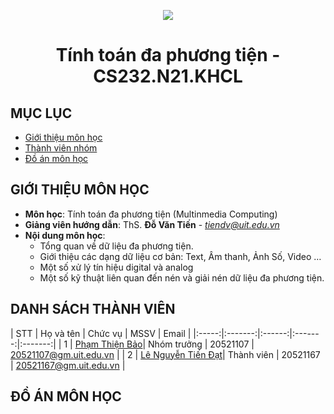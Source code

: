 <p align="center">
   <a href="https://www.uit.edu.vn/">
      <img src="https://i.imgur.com/WmMnSRt.png" border="none">
   </a>
</p>
<h1 align="center">
    Tính toán đa phương tiện - CS232.N21.KHCL
</h1>

## MỤC LỤC
* [Giới thiệu môn học](#gioithieumonhoc)
* [Thành viên nhóm](#thanhvien)
* [Đồ án môn học](#doan)

## GIỚI THIỆU MÔN HỌC
<a name="gioithieumonhoc"></a>
+ **Môn học**: Tính toán đa phương tiện (Multinmedia Computing)
+ **Giảng viên hướng dẫn**: ThS. **Đỗ Văn Tiến** - *tiendv@uit.edu.vn*
+ **Nội dung môn học**:
   + Tổng quan về dữ liệu đa phương tiện.
   + Giới thiệu các dạng dữ liệu cơ bản: Text, Âm thanh, Ảnh Số, Video …
   + Một số xử lý tín hiệu digital và analog
   + Một số kỹ thuật liên quan đến nén và giải nén dữ liệu đa phương tiện.

## DANH SÁCH THÀNH VIÊN
<a name="thanhvien"></a>
| STT | Họ và tên | Chức vụ | MSSV | Email |
|:-----:|:-------:|:------:|:-------:|:-------:|
| 1 | [Phạm Thiện Bảo](https://github.com/beetibao)| Nhóm trưởng | 20521107 | 20521107@gm.uit.edu.vn |
| 2 | [Lê Nguyễn Tiến Đạt](https://github.com/lenguyentiendat)| Thành viên | 20521167 | 20521167@gm.uit.edu.vn |

## ĐỒ ÁN MÔN HỌC
<a name="doan"></a>
